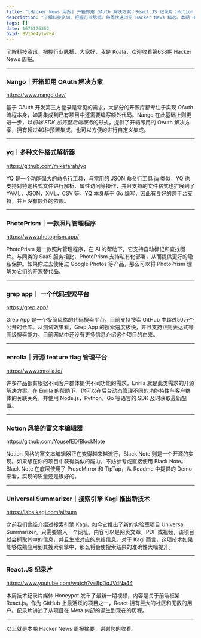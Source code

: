 ```yaml
---
title: "[Hacker News 周报] 开箱即用 OAuth 解决方案；React.JS 纪录片；Notion 风格的富文本编辑器"
description: "了解科技资讯、把握行业脉搏。每周快速浏览 Hacker News 精选。本期 Hacker Newsletter 地址：https://mailchi.mp/hackernewsletter/638"
tags: []
date: 1676176352
bvid: BV1Ge4y1w7EA
---
```

了解科技资讯，把握行业脉搏，大家好，我是 Koala，欢迎收看第638期 Hacker News 周报。

---

### Nango｜开箱即用 OAuth 解决方案
https://www.nango.dev/

基于 OAuth 开发第三方登录是常见的需求，大部分的开源库都专注于实现 OAuth 流程本身，如需集成到已有项目中还需要编写额外代码。Nango 在此基础上则更进一步，以*前端 SDK 加完整后端服务*的形式，提供了开箱即用的 OAuth 解决方案，拥有超过40种预置集成，也可以方便的进行自定义集成。

---

### yq｜多种文件格式解析器
https://github.com/mikefarah/yq

YQ 是一个功能强大的命令行工具，与常用的 JSON 命令行工具 jq 类似，YQ 也支持对特定格式文件进行解析、属性访问等操作，并且支持的文件格式也扩展到了 YAML，JSON，XML，CSV 等。YQ 本身基于 Go 编写，因此有良好的跨平台支持，并且没有额外的依赖。

---

### PhotoPrism｜一款照片管理程序
https://www.photoprism.app/

PhotoPrism 是一款照片管理程序，在 AI 的帮助下，它支持自动标记和查找图片。与同类的 SaaS 服务相比，PhotoPrism 支持私有化部署，从而提供更好的隐私保护。如果你过去使用过 Google Photos 等产品，那么可以将 PhotoPrism 理解为它们的开源替代品。

---

### grep app｜ 一个代码搜索平台
https://grep.app/

Grep App 是一个极简风格的代码搜索平台，目前支持搜索 GitHub 中超过50万个公开的仓库。从测试效果看，Grep App 的搜索速度极快，并且支持正则表达式等高级搜索能力。目前网站中还没有更多信息介绍这个项目的由来。

---

### enrolla｜开源 feature flag 管理平台
https://www.enrolla.io/

许多产品都有根据不同客户群体提供不同功能的需求，Enrlla 就是此类需求的开源解决方案。在 Enrlla 的帮助下，你可以在后台动态管理不同的功能特性与客户群体的关联关系，并使用 Node.js，Python，Go 等语言的 SDK 及时获取最新配置。

---

### Notion 风格的富文本编辑器
https://github.com/YousefED/BlockNote

Notion 风格的富文本编辑器正在变得越来越流行，Black Note 则是一个开源的实现。如果想在你的项目中获得类似的能力，不妨参考或直接使用 Black Note。Black Note 在底层使用了 ProseMirror 和 TipTap，从 Readme 中提供的 Demo 来看，实现的质量还是很好的。

---

### Universal Summarizer｜搜索引擎 Kagi 推出新技术
https://labs.kagi.com/ai/sum

之前我们曾经介绍过搜索引擎 Kagi，如今它推出了新的实验室项目 Universal Summarizer。只需要输入一个网址，内容可以是网页文章，PDF 或视频，该项目就会抓取其中的信息，并且生成对应的总结信息。对于 Kagi 而言，这项技术如果能够成熟应用到其搜索引擎中，那么将会使搜索结果的准确性大幅提升。

---

### React.JS 纪录片
https://www.youtube.com/watch?v=8pDqJVdNa44

本周技术纪录片媒体 Honeypot 发布了最新一期视频，内容是关于前端框架 React.js。作为 GitHub 上最活跃的项目之一，React 拥有巨大的社区和无数的用户。纪录片讲述了从项目在 Meta 内部的诞生到现在的历程。

---

以上就是本期 Hacker News 周报摘要，谢谢您的收看。


